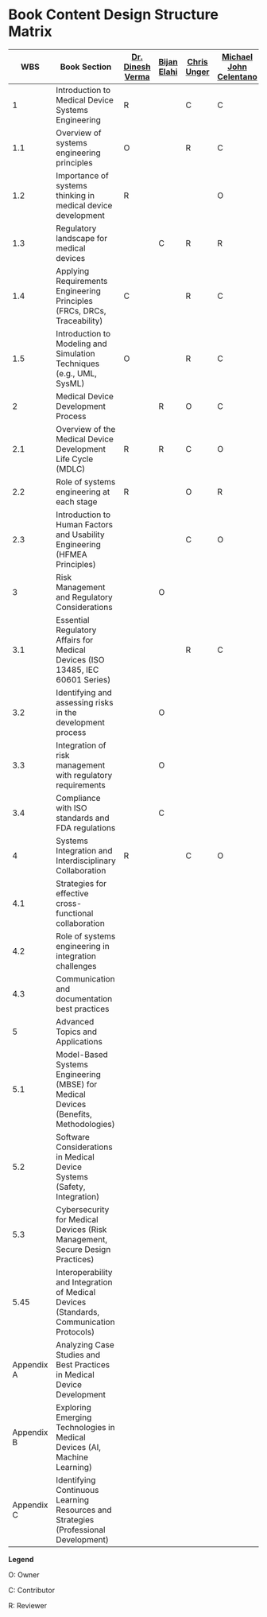 # Book Content Design Structure Matrix

| WBS        | Book Section                                                                             | [Dr. Dinesh Verma](mailto:dverma@stevens.edu) | [Bijan Elahi](mailto:bijan@medtechsafety.com) | [Chris Unger](mailto:christopher.unger@gmail.com) | [Michael John Celentano](mailto:mike.celentano@lilly.com) | [Esteban Solorzano](mailto:esteban.solorzano@gmail.com) | [Ssndy Weininger](mailto:Sandy.Weininger@fda.hhs.gov) |
|-------|-------------|---------|---------|---------|---------|---------|---------|
| 1          | Introduction to Medical Device Systems Engineering                                       | R                                             |                                               | C                                                 | C                                                         | O                                                       | R                                                     |
| 1.1        | Overview of systems engineering principles                                               | O                                             |                                               | R                                                 | C                                                         | C                                                       |                                                       |
| 1.2        | Importance of systems thinking in medical device development                             | R                                             |                                               |                                                   | O                                                         | C                                                       | R                                                     |
| 1.3        | Regulatory landscape for medical devices                                                 |                                               | C                                             | R                                                 | R                                                         | C                                                       | O                                                     |
| 1.4        | Applying Requirements Engineering Principles (FRCs, DRCs, Traceability)                  | C                                             |                                               | R                                                 | C                                                         | O                                                       |                                                       |
| 1.5        | Introduction to Modeling and Simulation Techniques (e.g., UML, SysML)                    | O                                             |                                               | R                                                 | C                                                         | C                                                       |                                                       |
| 2          | Medical Device Development Process                                                       |                                               | R                                             | O                                                 | C                                                         | C                                                       | R                                                     |
| 2.1        | Overview of the Medical Device Development Life Cycle (MDLC)                             | R                                             | R                                             | C                                                 | O                                                         | C                                                       |                                                       |
| 2.2        | Role of systems engineering at each stage                                                | R                                             |                                               | O                                                 | R                                                         | C                                                       |                                                       |
| 2.3        | Introduction to Human Factors and Usability Engineering (HFMEA Principles)               |                                               |                                               | C                                                 | O                                                         | C                                                       | R                                                     |
| 3          | Risk Management and Regulatory Considerations                                            |                                               | O                                             |                                                   |                                                           |                                                         | C                                                     |
| 3.1        | Essential Regulatory Affairs for Medical Devices (ISO 13485, IEC 60601 Series)           |                                               |                                               | R                                                 | C                                                         |                                                         | O                                                     |
| 3.2        | Identifying and assessing risks in the development process                               |                                               | O                                             |                                                   |                                                           |                                                         |                                                       |
| 3.3        | Integration of risk management with regulatory requirements                              |                                               | O                                             |                                                   |                                                           |                                                         |                                                       |
| 3.4        | Compliance with ISO standards and FDA regulations                                        |                                               | C                                             |                                                   |                                                           |                                                         | O                                                     |
| 4          | Systems Integration and Interdisciplinary Collaboration                                  | R                                             |                                               | C                                                 | O                                                         |                                                         |                                                       |
| 4.1        | Strategies for effective cross-functional collaboration                                  |                                               |                                               |                                                   |                                                           |                                                         |                                                       |
| 4.2        | Role of systems engineering in integration challenges                                    |                                               |                                               |                                                   |                                                           |                                                         |                                                       |
| 4.3        | Communication and documentation best practices                                           |                                               |                                               |                                                   |                                                           |                                                         |                                                       |
| 5          | Advanced Topics and Applications                                                         |                                               |                                               |                                                   |                                                           |                                                         |                                                       |
| 5.1        | Model-Based Systems Engineering (MBSE) for Medical Devices (Benefits, Methodologies)     |                                               |                                               |                                                   |                                                           |                                                         |                                                       |
| 5.2        | Software Considerations in Medical Device Systems (Safety, Integration)                  |                                               |                                               |                                                   |                                                           |                                                         |                                                       |
| 5.3        | Cybersecurity for Medical Devices (Risk Management, Secure Design Practices)             |                                               |                                               |                                                   |                                                           |                                                         |                                                       |
| 5.45       | Interoperability and Integration of Medical Devices (Standards, Communication Protocols) |                                               |                                               |                                                   |                                                           |                                                         |                                                       |
| Appendix A | Analyzing Case Studies and Best Practices in Medical Device Development                  |                                               |                                               |                                                   |                                                           |                                                         |                                                       |
| Appendix B | Exploring Emerging Technologies in Medical Devices (AI, Machine Learning)                |                                               |                                               |                                                   |                                                           |                                                         |                                                       |
| Appendix C | Identifying Continuous Learning Resources and Strategies (Professional Development)      |                                               |                                               |                                                   |                                                           |                                                         |                                                       |

**Legend**

O: Owner

C: Contributor

R: Reviewer